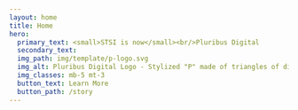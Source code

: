```yaml
---
layout: home
title: Home
hero:
  primary_text: <small>STSI is now</small><br/>Pluribus Digital
  secondary_text: 
  img_path: img/template/p-logo.svg
  img_alt: Pluribus Digital Logo - Stylized "P" made of triangles of different colors
  img_classes: mb-5 mt-3
  button_text: Learn More
  button_path: /story
---
```

